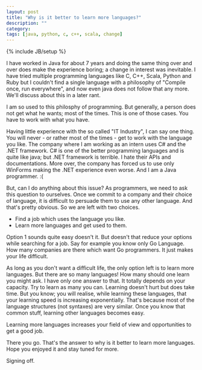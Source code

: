 ```yaml
---
layout: post
title: "Why is it better to learn more languages?"
description: ""
category: 
tags: [java, python, c, c++, scala, change]
---
```

{% include JB/setup %}
<p>I have worked in Java for about 7 years and doing the same thing over and over does make the experience boring; a change in interest was inevitable. I have tried multiple programming languages like C, C++, Scala, Python and Ruby but I couldn't find a single language with a philosophy of "Compile once, run everywhere", and now even java does not follow that any more. We'll discuss about this in a later rant.</p>

<p>I am so used to this philosphy of programming. But generally, a person does not get what he wants; most of the times. This is one of those cases. You have to work with what you have.</p>

<p>Having little experience with the so called "IT Industry", I can say one thing. You will never - or rather most of the times - get to work with the language you like. The company where I am working as an intern uses C# and the .NET framework. C# is one of the better programming languages and is quite like java; but .NET framework is terrible. I hate their APIs and documentations. More over, the company has forced us to use only WinForms making the .NET experience even worse. And I am a Java programmer. :(</p>

<p>But, can I do anything about this issue? As programmers, we need to ask this question to ourselves. Once we commit to a company and their choice of language, it is difficult to persuade them to use any other language. And that's pretty obvious. So we are left with two choices.</p>

<ul>
<li>Find a job which uses the language you like.</li>
<li>Learn more languages and get used to them.</li>
</ul>

<p>Option 1 sounds quite easy doesn't it. But doesn't that reduce your options while searching for a job. Say for example you know only Go Language. How many companies are there which want Go programmers. It just makes your life difficult.</p>

<p>As long as you don't want a difficult life, the only option left is to learn more languages. But there are so many languages! How many should one learn you might ask. I have only one answer to that. It totally depends on your capacity. Try to learn as many you can. Learning doesn't hurt but does take time. But you know; you will realise, while learning these languages, that your learning speed is increasing exponentially. That's because most of the language structures (not syntaxes) are very similar. Once you know that common stuff, learning other languages becomes easy.</p>

<p>Learning more languages increases your field of view and opportunities to get a good job.</p>

<p>There you go. That's the answer to why is it better to learn more languages. Hope you enjoyed it and stay tuned for more.</p>

Signing off.
